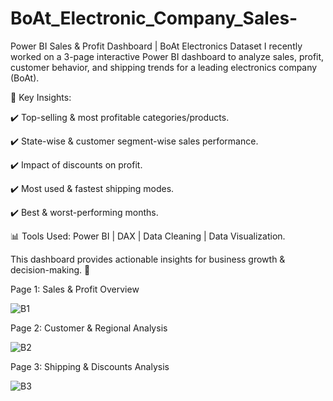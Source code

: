 # BoAt_Electronic_Company_Sales-

Power BI Sales & Profit Dashboard | BoAt Electronics Dataset
I recently worked on a 3-page interactive Power BI dashboard to analyze sales, profit, customer behavior, and shipping trends for a leading electronics company (BoAt).

🔹 Key Insights:

 ✔️ Top-selling & most profitable categories/products. 
 
 ✔️ State-wise & customer segment-wise sales performance. 
 
 ✔️ Impact of discounts on profit. 
 
 ✔️ Most used & fastest shipping modes.
 
 ✔️ Best & worst-performing months.
 
📊 Tools Used: Power BI | DAX | Data Cleaning | Data Visualization. 

This dashboard provides actionable insights for business growth & decision-making. 🚀


Page 1: Sales & Profit Overview

![B1](https://github.com/user-attachments/assets/d72afc3d-b272-437e-8834-c50f323cb0f6)

Page 2: Customer & Regional Analysis

![B2](https://github.com/user-attachments/assets/880f6503-147e-40bc-8f19-2745157e5f51)

Page 3: Shipping & Discounts Analysis

![B3](https://github.com/user-attachments/assets/6c8b24f1-c20b-4006-985c-8705d32a270f)
